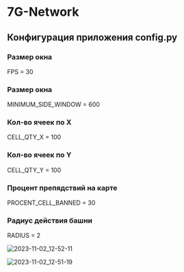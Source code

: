 # 7G-Network
## Конфигурация приложения config.py
### Размер окна
FPS = 30
### Размер окна
MINIMUM_SIDE_WINDOW = 600
### Кол-во ячеек по X
CELL_QTY_X = 100
### Кол-во ячеек по Y
CELL_QTY_Y = 100
### Процент препядствий на карте
PROCENT_CELL_BANNED = 30
### Радиус действия башни
RADIUS = 2

![2023-11-02_12-52-11](https://github.com/Zheny-mc/7G-Network/assets/68734109/b589fcd3-c53b-410e-bbb2-244720dd9a11)


![2023-11-02_12-51-19](https://github.com/Zheny-mc/7G-Network/assets/68734109/f9d5b172-d10e-4e3b-8f30-b1aa90b389fa)

